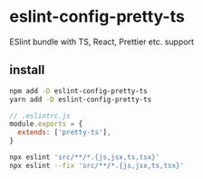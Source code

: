# eslint-config-pretty-ts

ESlint bundle with TS, React, Prettier etc. support

## install

```sh
npm add -D eslint-config-pretty-ts
yarn add -D eslint-config-pretty-ts
```

```js
// .eslintrc.js
module.exports = {
  extends: ['pretty-ts'],
}
```

```sh
npx eslint 'src/**/*.{js,jsx,ts,tsx}'
npx eslint --fix 'src/**/*.{js,jsx,ts,tsx}'
```
